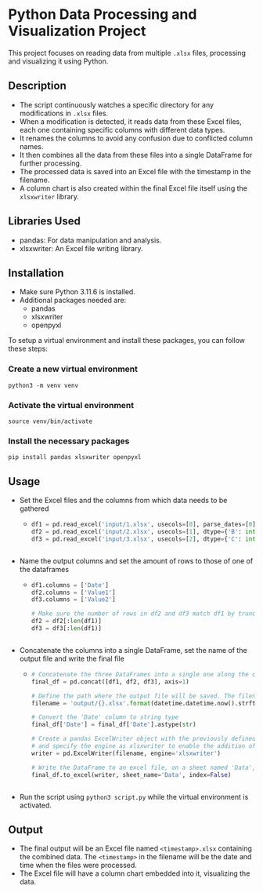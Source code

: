 # Python Data Processing and Visualization Project

This project focuses on reading data from multiple `.xlsx` files, processing and visualizing it using Python.

## Description

- The script continuously watches a specific directory for any modifications in `.xlsx` files.
- When a modification is detected, it reads data from these Excel files, each one containing specific columns with different data types.
- It renames the columns to avoid any confusion due to conflicted column names.
- It then combines all the data from these files into a single DataFrame for further processing.
- The processed data is saved into an Excel file with the timestamp in the filename.
- A column chart is also created within the final Excel file itself using the `xlsxwriter` library.

## Libraries Used

- pandas: For data manipulation and analysis.
- xlsxwriter: An Excel file writing library.

## Installation

- Make sure Python 3.11.6 is installed.
- Additional packages needed are:
    - pandas
    - xlsxwriter
    - openpyxl

To setup a virtual environment and install these packages, you can follow these steps:

### Create a new virtual environment

```shell
python3 -m venv venv
```

### Activate the virtual environment

```shell
source venv/bin/activate
```

### Install the necessary packages

```shell
pip install pandas xlsxwriter openpyxl
```

## Usage

- Set the Excel files and the columns from which data needs to be gathered
  - ```python
    df1 = pd.read_excel('input/1.xlsx', usecols=[0], parse_dates=[0])
    df2 = pd.read_excel('input/2.xlsx', usecols=[1], dtype={'B': int})
    df3 = pd.read_excel('input/3.xlsx', usecols=[2], dtype={'C': int})
  ```
- Name the output columns and set the amount of rows to those of one of the dataframes
  - ```python
    df1.columns = ['Date']
    df2.columns = ['Value1']
    df3.columns = ['Value2']

    # Make sure the number of rows in df2 and df3 match df1 by truncating excess rows
    df2 = df2[:len(df1)]
    df3 = df3[:len(df1)]
  ```
- Concatenate the columns into a single DataFrame, set the name of the output file and write the final file
  - ```python
    # Concatenate the three DataFrames into a single one along the column axis
    final_df = pd.concat([df1, df2, df3], axis=1)

    # Define the path where the output file will be saved. The filename is the current timestamp
    filename = 'output/{}.xlsx'.format(datetime.datetime.now().strftime("%Y%m%d%H%M%S"))

    # Convert the 'Date' column to string type
    final_df['Date'] = final_df['Date'].astype(str)

    # Create a pandas ExcelWriter object with the previously defined filename,
    # and specify the engine as xlsxwriter to enable the addition of charts
    writer = pd.ExcelWriter(filename, engine='xlsxwriter')

    # Write the DataFrame to an excel file, on a sheet named 'Data', and without row index
    final_df.to_excel(writer, sheet_name='Data', index=False)
  ```
- Run the script using `python3 script.py` while the virtual environment is activated.

## Output

- The final output will be an Excel file named `<timestamp>.xlsx` containing the combined data. The `<timestamp>` in the filename will be the date and time when the files were processed.
- The Excel file will have a column chart embedded into it, visualizing the data.